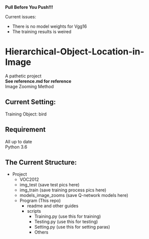 **Pull Before You Push!!!**<br/>

Current issues:
- There is no model weights for Vgg16
- The training results is weired
# Hierarchical-Object-Location-in-Image
A pathetic project<br/>
**See reference.md for reference**<br/>
Image Zooming Method<br/>
## Current Setting:
Training Object: bird
## Requirement
All up to date</br>
Python 3.6
## The Current Structure:
- Project
  - VOC2012
  - img_test (save test pics here)
  - img_train (save training process pics here)
  - models_image_zooms (save Q-network models here)
  - Program (This repo)
    - readme and other guides
    - scripts
      - Training.py (use this for training)
      - Testing.py (use this for testing)
      - Setting.py (use this for setting paras)
      - Others
